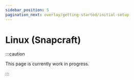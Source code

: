 ```yaml
---
sidebar_position: 5
pagination_next: overlay/getting-started/initial-setup
---
```


# Linux (Snapcraft)

:::caution

This page is currently work in progress.

:::
